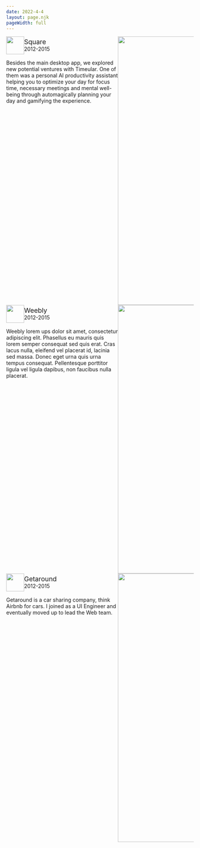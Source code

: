 ```yaml
---
date: 2022-4-4
layout: page.njk
pageWidth: full
---
```


<!-- <h1 class="page-title">Work</h1> -->

<!-- <div class="project-list">

- [Bitsweeper](/projects/bitsweeper)

</div>
 -->

 <!-- <br /><br /><br /><br /><br /> -->




<div class="p p-square">
  <div class="p-info-section">
    <div class="p-header">
      <img class="p-icon" src="/media/work/icon-square.png" />
      <div class="p-title-bar">
        <div class="p-title">Square</div>
        <div class="p-subtitle">2012-2015</div>
      </div>
    </div>
    <p>Besides the main desktop app, we explored new potential ventures with Timeular. One of them was a personal AI productivity assistant helping you to optimize your day for focus time, necessary meetings and mental well-being through automagically planning your day and gamifying the experience.  </p>
  </div>
  
  <div class="p-media-section">
    <div class="p-page">
        <img class="p-img" src="/media/work/square-01.png" />
      <!-- <div class="p-caption">
        Lorem then ipsum.
      </div> -->
    </div> 
  <div class="p-page">
        <img class="p-img" src="/media/work/square-02.png" />
      <!-- <div class="p-caption">
        Lorem then ipsum.
      </div> -->
    </div>       
  </div>
</div>

<div class="p p-weebly">
  <div class="p-info-section">
    <div class="p-header">
      <img class="p-icon" src="/media/work/icon-weebly.png" />
      <div class="p-title-bar">
        <div class="p-title">Weebly</div>
        <div class="p-subtitle">2012-2015</div>
      </div>
    </div>
    <p>Weebly lorem ups dolor sit amet, consectetur adipiscing elit. Phasellus eu mauris quis lorem semper consequat sed quis erat. Cras lacus nulla, eleifend vel placerat id, lacinia sed massa. Donec eget urna quis urna tempus consequat. Pellentesque porttitor ligula vel ligula dapibus, non faucibus nulla placerat. </p>
  </div>
  
  <div class="p-media-section">
    <div class="p-page">
        <img class="p-img" src="/media/work/weebly-01.png" />
    </div> 
  </div>
</div>


<div class="p p-getaround">
  <div class="p-info-section">
    <div class="p-header">
      <img class="p-icon" src="/media/work/icon-getaround.png" />
      <div class="p-title-bar">
        <div class="p-title">Getaround</div>
        <div class="p-subtitle">2012-2015</div>
      </div>
    </div>
    <p>Getaround is a car sharing company, think Airbnb for cars. I joined as a UI Engineer and eventually moved up to lead the Web team.</p>
  </div>

  <div class="p-media-section">
    <div class="p-page">
        <img class="p-img" src="/media/work/getaround-01b.png" />
      <!-- <div class="p-caption">
        Lorem then ipsum.
      </div> -->
    </div> 
  </div>
</div>

<!-- 
<div class="p-media-section">
  <div class="p-page" style="background-color: rgba(0, 5, 10, 0.1);">
    <div class="p-page-media">
      <div class="p-device-frame device-desktop">
        <div class="device-desktop-title-bar">
          <div class="device-desktop-circle"></div>
          <div class="device-desktop-circle"></div>
          <div class="device-desktop-circle"></div>
        </div>
        <img class="p-img" src="/media/projects/sq-web.png" />
      </div>
    </div>
    <div class="p-caption">
      Lorem then ipsum.
    </div>
  </div>
  <div class="p-page" style="background-color: #2F80ED;">
    <div class="p-page-media">
      <div class="p-device-frame device-desktop">
        <div class="device-desktop-title-bar">
          <div class="device-desktop-circle"></div>
          <div class="device-desktop-circle"></div>
          <div class="device-desktop-circle"></div>
        </div>
        <img class="p-img" src="/media/projects/sq-web.png" />
      </div>
    </div>
    <div class="p-caption">
      Font selection screen. We had to balance customization with helpful constraints that made maintenance easier and the likelihood for garish results less likely.
    </div>
  </div>
  <div class="p-page" style="background-color: #7FCEFA;">
    <div class="p-page-media">
      <div class="p-device-frame device-desktop">
        <img class="p-img" src="/media/projects/sq-web.png" />
      </div>
    </div>
  </div> -->

<style>
:root {
  --square-color: #1a1a1a;
  --weebly-color: #416FEE;
  --getaround-color: #A22BA2;

  --square-color: var(--recessed-bg-color);
  --weebly-color: var(--recessed-bg-color);
  --getaround-color: var(--recessed-bg-color);


}

.project-list {
  padding-left: 0;
}

.project-list li {
  list-style: none;
  margin-left: 0;
  margin-bottom: 0.6em;
  padding-bottom: 0.6rem;
  border-bottom: 1px solid var(--border-color-light);
}

.project-title a {
  font-weight: var(--weight-bold);
}

@media (min-width: 800px) {
  .p {
    display: grid;
    grid-template-columns: 300px auto;
    gap: calc(var(--gutter) * 2);
    margin-bottom: calc(var(--block-bottom) * 4);
  }  

  .p-info-section {
    flex: 0 0 320px;
  }

  .p-media-section {
    margin-bottom: 0;
  }
}


.p-info-section {
  flex: 1 1 360px;
  margin-bottom: var(--block-bottom);  
}

.p-header {
  display: flex;
  margin-bottom: var(--block-bottom);
}

.p-icon {
  width: 48px;
  height: 48px;
  border-radius: var(--radius);
  margin-right: var(--gutter-inner);
}

.p-title-bar {
  margin-top: 4px;
}

.p-title {
  font-weight: var(--weight-bold);
  font-size: 1.10rem;
}

.p-subtitle {
  color: var(--muted-color);
  font-weight: var(--weight-semi-bold);
}

.p-actions {
  display: flex;
  gap: var(--gutter;);
}

.p-action {
  display: block;
  padding: 6px 8px;
  color: var(--link-color);
  border: 1px solid var(--link-color);
  font-size: 0.8333rem;
  font-weight: var(--weight-semi-bold);
  font-family: var(--font-ui);
  text-transform: uppercase;
  text-decoration: none;
}


.p-media-section {
  scroll-snap-type: x mandatory;
/*   scroll-padding-left: 48px; */
  overflow-x: scroll;
  overflow-x: auto;
  display: flex;
  gap: 24px;
  margin-bottom: calc(var(--block-bottom) * 4);

  /* width: 100vw;
  margin-left: calc( var(--gutter) * -1); */
}



@media (min-width: 800px) {
  .p-page-media {
    flex: 1 1 auto;
    padding: 48px 24px;  
  }
}



.p-page {
  scroll-snap-align: start;
  display: flex;
  flex-direction: column;
  justify-content: center;
  align-items: center;
  min-height: 320px;
  border-radius: var(--radius); 
/*  flex: 0 0 480px;*/
/*  padding:  24px;*/

/*  background: #9ef;*/
/*  min-height: 400px;*/
/*  flex: 0 0 240px;*/
}

.p-square .p-page {
  background-color: var(--square-color);
}

.p-weebly .p-page {
  background-color: var(--weebly-color);
}
.p-getaround .p-page {
  background-color: var(--getaround-color);
}


.p-page-media {
  flex: 1 1 auto;
  padding: 24px;
  display: flex;
  flex-direction: column;
  justify-content: center;
}

@media (min-width: 800px) {
  .p-page-media {
    flex: 1 1 auto;
    padding: 48px 24px;  
  }
}

.p-device-frame {
  position: relative;
}

.p-device-frame.device-desktop {
/*  padding-top: 12px;*/
/*  background: rgba(0, 5, 10, 0.5);*/
  background: black;
  border: 2px solid black;
  border-radius: var(--radius);
}

.p-device-frame.device-mobile {
  padding: 36px 4px 48px;
  background: black;
  border: 2px solid black;
  border-radius: 24px;
}

.device-mobile-chrome {
  display: flex;
  flex-direction: column;
  align-items: center;
}

.device-mobile-speaker {
  position: relative;
  top: -12px;
  width: 48px;
  height: 4px;
  background: #333;
  border-radius: 4px;
}

.device-mobile-home-button {
  position: absolute;  
  bottom: 5px;
/*  top: -12px;*/
  width: 36px;
  height: 36px;
/*  background: #333;*/
  border-radius: 50%;
  border: 3px solid #333;
}

.device-desktop-title-bar {
  display: flex;
  gap: 6px;
  padding: 4px 4px 6px 4px;
}

.device-desktop-circle {
  width: 6px;
  height: 6px;
  background: white;
  border-radius: 50%;
}

.p-img {
  width: 640px;
}

@media (min-width: 800px) {
   .p-img {
     width: 720px;
  }
}


@media (min-width: 1400px) {
   .p-img {
     width: 1200px;
  }
}

/* 
.device-desktop .p-img {
   width: 540px;
}

@media (min-width: 800px) {
  .device-mobile .p-img {
     width: 240px;
  }

  .device-desktop .p-img {
     width: 800px;
  }
} */

.p-caption {
  display: none;
  width: 100%;
  padding: var(--gutter);
  background-color: rgba(0, 5, 10, 0.5);
  color: rgba(245, 250, 255, 0.85);
  font-size: 0.8333rem;
/*  font-size: 7px;*/
  line-height: var(--line-height);
  border-radius: 0 0 var(--radius) var(--radius);
}

@media (min-width: 800px) {
  .p-caption {
    font-size: 0.8333rem;
  }
}

</style>